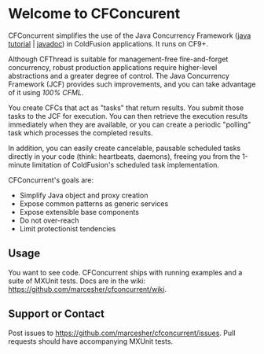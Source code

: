 Welcome to CFConcurent
======================

CFConcurrent simplifies the use of the Java Concurrency Framework
([java tutorial](http://docs.oracle.com/javase/tutorial/essential/concurrency/executors.html) | [javadoc](http://docs.oracle.com/javase/7/docs/api/java/util/concurrent/package-summary.html))
in ColdFusion applications. It runs on CF9+.


Although CFThread is suitable for management-free fire-and-forget concurrency, robust production applications
require higher-level abstractions and a greater degree of control.
The Java Concurrency Framework (JCF) provides such improvements, and you can take advantage of it using *100% CFML*.

You create CFCs that act as "tasks" that return results.
You submit those tasks to the JCF for execution.
You can then retrieve the execution results immediately when they are available,
or you can create a periodic "polling" task which processes the completed results.

In addition, you can easily create cancelable, pausable scheduled tasks directly in your code (think: heartbeats, daemons),
freeing you from the 1-minute limitation of ColdFusion's scheduled task implementation.

CFConcurrent's goals are:

* Simplify Java object and proxy creation
* Expose common patterns as generic services
* Expose extensible base components
* Do not over-reach
* Limit protectionist tendencies

Usage
--------

You want to see code. CFConcurrent ships with running examples and a suite of MXUnit tests. Docs are in the wiki: https://github.com/marcesher/cfconcurrent/wiki. 


Support or Contact
------------------

Post issues to https://github.com/marcesher/cfconcurrent/issues. 
Pull requests should have accompanying MXUnit tests.
